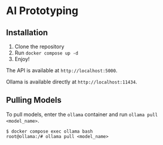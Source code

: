 # AI Prototyping

## Installation

1. Clone the repository
2. Run `docker compose up -d`
3. Enjoy!

The API is available at `http://localhost:5000`.

Ollama is available directly at `http://localhost:11434`.

## Pulling Models

To pull models, enter the `ollama` container and run `ollama pull <model_name>`.

~~~
$ docker compose exec ollama bash
root@ollama:/# ollama pull <model_name>
~~~

